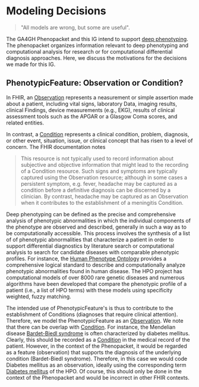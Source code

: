 # Modeling Decisions

 > "All models are wrong, but some are useful".

The GA4GH Phenopacket and this IG intend to support [deep phenotyping](phenotype.html). The phenopacket
organizes information relevant to deep phenotyping and computational analysis for research or for
computational differential diagnosis approaches. Here, we discuss the motivations for the decisions we made for this IG.

## PhenotypicFeature: Observation or Condition?

In FHIR, an [Observation](https://www.hl7.org/fhir/observation.html) represents a neasurement or simple assertion made about a patient, including
vital signs, laboratory Data, imaging results, clinical Findings, device measurements (e.g., EKG), results of clinical assessment tools such as the 
APGAR or a Glasgow Coma scores, and related entities.

In contrast, a [Condition](https://www.hl7.org/fhir/condition.html) represents a clinical condition, problem, diagnosis, or other event, situation, issue, or clinical concept that has risen to a level of concern. The FHIR documentation notes 

 > This resource is not typically used to record information about subjective and objective information that 
   might lead to the recording of a Condition resource. Such signs and symptoms are typically captured using the 
   Observation resource; although in some cases a persistent symptom, e.g. fever, headache may be captured as a 
   condition before a definitive diagnosis can be discerned by a clinician. By contrast, headache may be captured 
   as an Observation when it contributes to the establishment of a meningitis Condition. 

Deep phenotyping can be defined as the precise and comprehensive analysis of phenotypic abnormalities in which the individual components of the phenotype are observed and described, generally in such a way as to be computationally accessible. This process involves the synthesis of a list of
of phenotypic abnormalities that characterize a patient in order to support differential diagnostics by literature search or computational analysis to search for candidate diseases with comparable phenotypic profiles. For instance, the [Human Phenotype Ontology](https://hpo.jax.org/app/) provides a comprehensive logical standard to describe and computationally analyze phenotypic abnormalities found in human disease.  The HPO project has computational models of over 8000 rare genetic diseases and numerous algorithms have been developed that compare the phenotypic profile of a patient (i.e., a list of HPO terms) with these models using specificity weighted, fuzzy matching.

The intended use of PhenotypicFeature's is thus to contribute to the establishment of Conditions (diagnoses that require clinical attention). Therefore, we model the PhenotypicFeature as an [Observation](https://www.hl7.org/fhir/observation.html). We note that there can be overlap with 
[Condition](https://www.hl7.org/fhir/condition.html). For instance, the Mendelian disease [Bardet-Biedl syndrome](https://www.ncbi.nlm.nih.gov/books/NBK1363/) is often characterized by diabetes mellitus. Clearly, this should be recorded as a [Condition](https://www.hl7.org/fhir/condition.html) in the medical record of the patient. However, in the context of the Phenopacket, it would be regarded as a feature (observation) that supports the diagnosis of the underlying condition (Bardet-Biedl syndrome). Therefore, in this case we would code Diabetes mellitus as an observation, ideally using the corresponding term [Diabetes mellitus](https://hpo.jax.org/app/browse/term/HP:0000819) of the HPO. Of course, this should only be done in the context of the Phenopacket and would be incorrect in other FHIR contexts.


